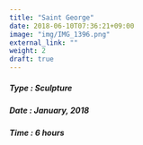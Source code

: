```yaml
---
title: "Saint George"
date: 2018-06-10T07:36:21+09:00
image: "img/IMG_1396.png"
external_link: ""
weight: 2
draft: true
---
```


##### Type : Sculpture
##### Date : January, 2018
##### Time : 6 hours
